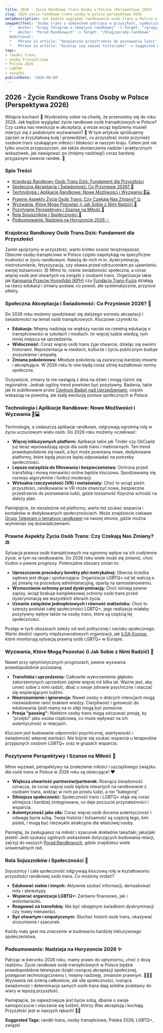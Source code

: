 ```yaml
---
title: 2026 - Życie Randkowe Trans Osoby w Polsce (Perspektywa 2026)
slug: 2026-zycie-randkowe-trans-osoby-w-polsce-perspektywa-2026
metaDescription: Jak będzie wyglądać randkowanie osób trans w Polsce w 2026? Odkryj prognozy dotyczące akceptacji, wyzwań i możliwości. Przygotuj się na przyszłość! 🏳️‍⚧️💖
imageAltText: 'Osoba trans z uśmiechem patrząca w przyszłość, symbolizująca nadzieję na randkowanie w Polsce w 2026.
  *   Anchor: "Grupy Telegram o tematyce randkowej" -> Target: "/grupy/randki"
  *   Anchor: "Porad Randkowych" -> Target: "/blog/porady-randkowe"
  Additional:
  *   Phrase in article: "bezpieczne przestrzenie do poznawania ludzi" -> Suggested Anchor: "bezpieczne randkowanie online" -> Target: "/blog/bezpieczenstwo-online"
  *   Phrase in article: "dzieląc się swoimi historiami" -> Suggested Anchor: "poznaj historie innych osób trans" -> Target: "/blog/historie-spolecznosci-trans"'
tags:
- randki trans
- osoby transpłciowe
- Polska 2026
- LGBTQ+
- związki
publishDate: '2026-08-09'
---
```


## 2026 - Życie Randkowe Trans Osoby w Polsce (Perspektywa 2026)

Witajcie kochani! 👋 Wyobraźmy sobie na chwilę, że przenosimy się do roku 2026. Jak będzie wyglądać życie randkowe osób transpłciowych w Polsce? Czy czeka nas rewolucja w akceptacji, a może wciąż będziemy musieli mierzyć się z podobnymi wyzwaniami? 🧐 W tym artykule spróbujemy zajrzeć w kryształową kulę i przewidzieć, co przyszłość może przynieść osobom trans szukającym miłości i bliskości w naszym kraju. Celem jest nie tylko snucie przypuszczeń, ale także dostarczenie nadziei i praktycznych wskazówek, jak nawigować po (miejmy nadzieję!) coraz bardziej przyjaznym świecie randek. 💖

### Spis Treści
- [Krajobraz Randkowy Osób Trans Dziś: Fundament dla Przyszłości](#krajobraz-randkowy-osob-trans-dzis-fundament-dla-przyszlosci)
- [Społeczna Akceptacja i Świadomość: Co Przyniesie 2026? 🌈](#spoleczna-akceptacja-i-swiadomosc-co-przyniesie-2026)
- [Technologia i Aplikacje Randkowe: Nowe Możliwości i Wyzwania 📱💻](#technologia-i-aplikacje-randkowe-nowe-mozliwosci-i-wyzwania)
- [Prawne Aspekty Życia Osób Trans: Czy Czekają Nas Zmiany? ⚖️](#prawne-aspekty-zycia-osob-trans-czy-czekaja-nas-zmiany)
- [Wyzwania, Które Mogą Pozostać (i Jak Sobie z Nimi Radzić) 💪](#wyzwania-ktore-moga-pozostac-i-jak-sobie-z-nimi-radzic)
- [Pozytywne Perspektywy i Szanse na Miłość 🥰](#pozytywne-perspektywy-i-szanse-na-milosc)
- [Rola Sojuszników i Społeczności 🤝](#rola-sojusznikow-i-spolecznosci)
- [Podsumowanie: Nadzieja na Horyzoncie 2026 ✨](#podsumowanie-nadzieja-na-horyzoncie-2026)

### Krajobraz Randkowy Osób Trans Dziś: Fundament dla Przyszłości

Zanim spojrzymy w przyszłość, warto krótko ocenić teraźniejszość. Obecnie osoby transpłciowe w Polsce często napotykają na specyficzne trudności w życiu randkowym. Należą do nich m.in. dyskryminacja, niezrozumienie, fetyszyzacja, czy obawa przed odrzuceniem po ujawnieniu swojej tożsamości. 😟 Mimo to, rośnie świadomość społeczna, a coraz więcej osób jest otwartych na związki z osobami trans. Organizacje takie jak [Kampania Przeciw Homofobii (KPH)](https://kph.org.pl/) czy [Fundacja Trans-Fuzja](https://www.transfuzja.org/) działają na rzecz edukacji i zmiany postaw, co powoli, ale systematycznie, przynosi efekty.

### Społeczna Akceptacja i Świadomość: Co Przyniesie 2026? 🌈

Do 2026 roku możemy spodziewać się dalszego wzrostu akceptacji i świadomości na temat osób transpłciowych. Kluczowe czynniki to:
*   **Edukacja:** Miejmy nadzieję na większy nacisk na rzetelną edukację o transpłciowości w szkołach i mediach. Im więcej ludzie wiedzą, tym mniej miejsca na uprzedzenia.
*   **Widoczność:** Coraz więcej osób trans żyje otwarcie, dzieląc się swoimi historiami. Reprezentacja w mediach, kulturze i życiu publicznym buduje zrozumienie i empatię.
*   **Zmiana pokoleniowa:** Młodsze pokolenia są zazwyczaj bardziej otwarte i akceptujące. W 2026 roku to one będą coraz silniej kształtować normy społeczne.

Oczywiście, zmiany te nie nastąpią z dnia na dzień i mogą różnić się regionalnie. Jednak ogólny trend powinien być pozytywny. Badania, takie jak te publikowane przez [Centrum Badań nad Uprzedzeniami](https://cbu.psychologia.pl/), często wskazują na powolną, ale stałą ewolucję postaw społecznych w Polsce.

### Technologia i Aplikacje Randkowe: Nowe Możliwości i Wyzwania 📱💻

Technologia, a zwłaszcza aplikacje randkowe, odgrywają ogromną rolę w życiu uczuciowym wielu osób. Do 2026 roku możemy oczekiwać:
*   **Więcej inkluzywnych platform:** Aplikacje takie jak Tinder czy OkCupid już teraz wprowadzają opcje dla osób trans i niebinarnych. Ten trend prawdopodobnie się nasili, a być może powstaną nowe, dedykowane platformy, które będą jeszcze lepiej odpowiadać na potrzeby społeczności.
*   **Lepsze narzędzia do filtrowania i bezpieczeństwa:** Ochrona przed transfobią i mową nienawiści online będzie kluczowa. Spodziewamy się rozwoju algorytmów i funkcji moderacji.
*   **Wirtualna rzeczywistość (VR) i metaświaty:** Choć to wciąż pieśń przyszłości, randkowanie w VR może otworzyć nowe, bezpieczne przestrzenie do poznawania ludzi, gdzie tożsamość fizyczna schodzi na dalszy plan.

Pamiętajcie, że niezależnie od platformy, warto też szukać wsparcia i kontaktów w dedykowanych społecznościach. Może znajdziecie ciekawe [Grupy Telegram o tematyce randkowej](/grupy/randki) na naszej stronie, gdzie można wymieniać się doświadczeniami.

### Prawne Aspekty Życia Osób Trans: Czy Czekają Nas Zmiany? ⚖️

Sytuacja prawna osób transpłciowych ma ogromny wpływ na ich codzienne życie, w tym na randkowanie. Do 2026 roku wiele może się zmienić, choć trudno o pewne prognozy. Potencjalne obszary zmian to:
*   **Uproszczenie procedury korekty płci metrykalnej:** Obecna ścieżka sądowa jest długa i upokarzająca. Organizacje LGBTQ+ od lat walczą o jej zmianę na procedurę administracyjną, opartą na samostanowieniu.
*   **Wzmocnienie ochrony przed dyskryminacją:** Choć istnieją pewne zapisy, wciąż brakuje kompleksowej ochrony osób trans przed dyskryminacją we wszystkich sferach życia.
*   **Uznanie związków jednopłciowych i równość małżeńska:** Choć to szerszy postulat całej społeczności LGBTQ+, jego realizacja miałaby pozytywny wpływ także na osoby trans, które są częścią tej społeczności.

Postęp w tych obszarach zależy od woli politycznej i nacisku społecznego. Warto śledzić raporty międzynarodowych organizacji, jak [ILGA-Europe](https://www.ilga-europe.org/), które monitorują sytuację prawną osób LGBTQ+ w Europie.

### Wyzwania, Które Mogą Pozostać (i Jak Sobie z Nimi Radzić) 💪

Nawet przy optymistycznych prognozach, pewne wyzwania prawdopodobnie pozostaną:
*   **Transfobia i uprzedzenia:** Całkowite wykorzenienie głęboko zakorzenionych uprzedzeń zajmie więcej niż kilka lat. Ważne jest, aby umieć sobie z nimi radzić, dbać o swoje zdrowie psychiczne i otaczać się wspierającymi ludźmi.
*   **Niezrozumienie i ignorancja:** Nawet osoby o dobrych intencjach mogą nieświadomie ranić brakiem wiedzy. Cierpliwość i gotowość do edukowania (jeśli mamy na to siłę) mogą być pomocne.
*   **Presja "passing":** Niektóre osoby trans mogą odczuwać presję, by "przejść" jako osoba cispłciowa, co może wpływać na ich autentyczność w relacjach.

Kluczem jest budowanie odporności psychicznej, asertywność i świadomość własnej wartości. Nie bójcie się szukać wsparcia u terapeutów przyjaznych osobom LGBTQ+ oraz w grupach wsparcia.

### Pozytywne Perspektywy i Szanse na Miłość 🥰

Mimo wyzwań, perspektywy na znalezienie miłości i szczęśliwego związku dla osób trans w Polsce w 2026 roku są obiecujące! ❤️
*   **Większa otwartość partnerów/partnerek:** Rosnąca świadomość oznacza, że coraz więcej osób będzie otwartych na randkowanie z osobami trans, widząc w nich po prostu ludzi, a nie "kategorię".
*   **Silniejsza społeczność:** Społeczność trans i LGBTQ+ staje się coraz silniejsza i bardziej zintegrowana, co daje poczucie przynależności i wsparcia.
*   **Autentyczność jako siła:** Coraz więcej osób docenia autentyczność i odwagę bycia sobą. Twoja historia i tożsamość są częścią tego, kim jesteś, i mogą być niezwykle atrakcyjne dla właściwej osoby.

Pamiętaj, że zasługujesz na miłość i szacunek dokładnie taka/taki, jaka/jaki jesteś! Jeśli szukasz ogólnych wskazówek dotyczących budowania relacji, zajrzyj do naszych [Porad Randkowych](/blog/porady-randkowe), gdzie znajdziesz wiele uniwersalnych rad.

### Rola Sojuszników i Społeczności 🤝

Sojusznicy i cała społeczność odgrywają kluczową rolę w kształtowaniu przyszłości randkowej osób trans. Co możemy zrobić?
*   **Edukować siebie i innych:** Aktywnie szukać informacji, demaskować mity i stereotypy.
*   **Wspierać organizacje LGBTQ+:** Zarówno finansowo, jak i wolontariacko.
*   **Reagować na transfobię:** Nie być obojętnym świadkiem dyskryminacji czy mowy nienawiści.
*   **Być otwartym i empatycznym:** Słuchać historii osób trans, okazywać zrozumienie i szacunek.

Każdy mały gest ma znaczenie w budowaniu bardziej inkluzywnego społeczeństwa.

### Podsumowanie: Nadzieja na Horyzoncie 2026 ✨

Patrząc w kierunku 2026 roku, mamy prawo do optymizmu, choć z dozą realizmu. Życie randkowe osób transpłciowych w Polsce będzie prawdopodobnie łatwiejsze dzięki rosnącej akceptacji społecznej, postępowi technologicznemu i, miejmy nadzieję, zmianom prawnym. 🏳️‍⚧️💖 Wyzwania nie znikną całkowicie, ale siła społeczności, rosnąca świadomość i determinacja samych osób trans dają solidne podstawy do wiary w lepszą przyszłość.

Pamiętajcie, że najważniejsze jest bycie sobą, dbanie o swoje samopoczucie i otaczanie się ludźmi, którzy Was akceptują i kochają. Przyszłość jest w naszych rękach! 💪😊




**Suggested Tags:**
randki trans, osoby transpłciowe, Polska 2026, LGBTQ+, związki
